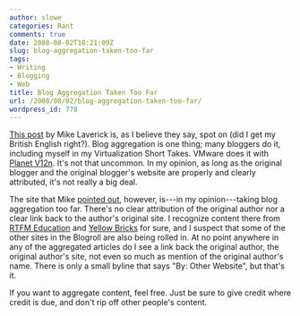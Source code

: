 ```yaml
---
author: slowe
categories: Rant
comments: true
date: 2008-08-02T10:21:09Z
slug: blog-aggregation-taken-too-far
tags:
- Writing
- Blogging
- Web
title: Blog Aggregation Taken Too Far
url: /2008/08/02/blog-aggregation-taken-too-far/
wordpress_id: 778
---
```


[This post](http://www.rtfm-ed.co.uk/?p=575) by Mike Laverick is, as I believe they say, spot on (did I get my British English right?). Blog aggregation is one thing; many bloggers do it, including myself in my Virtualization Short Takes. VMware does it with [Planet V12n](http://www.vmware.com/vmtn/planet/v12n/). It's not that uncommon. In my opinion, as long as the original blogger and the original blogger's website are properly and clearly attributed, it's not really a big deal.

The site that Mike [pointed out](http://vmware.dropcode.net), however, is---in my opinion---taking blog aggregation too far. There's no clear attribution of the original author nor a clear link back to the author's original site. I recognize content there from [RTFM Education](http://www.rtfm-ed.co.uk/) and [Yellow Bricks](http://www.yellow-bricks.com/) for sure, and I suspect that some of the other sites in the Blogroll are also being rolled in. At no point anywhere in any of the aggregated articles do I see a link back the original author, the original author's site, not even so much as mention of the original author's name. There is only a small byline that says "By: Other Website", but that's it.

If you want to aggregate content, feel free. Just be sure to give credit where credit is due, and don't rip off other people's content.
